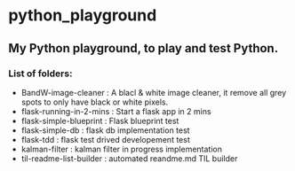 # python_playground

## My Python playground, to play and test Python.

### List of folders:

  - BandW-image-cleaner : A blacl & white image cleaner, it remove all grey spots to only have black or white pixels.
  - flask-running-in-2-mins : Start a flask app in 2 mins
  - flask-simple-blueprint : Flask blueprint test
  - flask-simple-db : flask db implementation test
  - flask-tdd : flask test drived developement test
  - kalman-filter : kalman filter in progress implementation
  - til-readme-list-builder : automated reandme.md TIL builder
